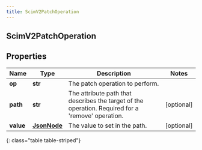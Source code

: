 ```yaml
---
title: ScimV2PatchOperation
---
```

## ScimV2PatchOperation

## Properties

|Name | Type | Description | Notes|
|------------ | ------------- | ------------- | -------------|
| **op** | **str** | The patch operation to perform. | |
| **path** | **str** | The attribute path that describes the target of the operation. Required for a &#39;remove&#39; operation. | [optional] |
| **value** | [**JsonNode**](JsonNode.html) | The value to set in the path. | [optional] |
{: class="table table-striped"}


